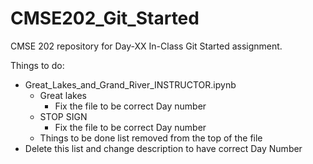 # CMSE202_Git_Started
CMSE 202 repository for Day-XX In-Class Git Started assignment.

Things to do:
* Great_Lakes_and_Grand_River_INSTRUCTOR.ipynb
    * Great lakes
        * Fix the file to be correct Day number
    * STOP SIGN
        * Fix the file to be correct Day number
    * Things to be done list removed from the top of the file
* Delete this list and change description to have correct Day Number
